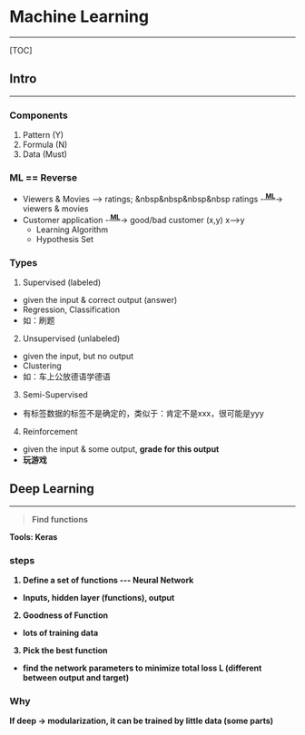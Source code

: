 # Machine Learning




-------------------

[TOC]

## Intro
-------------------

### Components
1. Pattern (Y)
2. Formula (N)
3. Data (Must)

### ML == Reverse
*  Viewers & Movies --> ratings; &nbsp&nbsp&nbsp&nbsp    ratings -<sup style="text-decoration:underline; font-weight:bold"> ML</sup>-> viewers & movies
*  Customer application -<sup style="text-decoration:underline; font-weight:bold"> ML</sup>-> good/bad customer (x,y) x-->y
    *  Learning Algorithm
    *  Hypothesis Set

### Types
1. Supervised (labeled)
- given the input & correct output (answer)
- Regression, Classification
- 如：刷题

2. Unsupervised (unlabeled)
- given the input, but no output
- Clustering
- 如：车上公放德语学德语 

3. Semi-Supervised
- 有标签数据的标签不是确定的，类似于：肯定不是xxx，很可能是yyy

4. Reinforcement
-  given the input & some output, <b>grade for this output
-  玩游戏


## Deep Learning
-------------------
> Find functions

Tools: Keras

### steps
1. Define a set of functions --- Neural Network
- Inputs, hidden layer (functions), output

2. Goodness of Function
- lots of training data

3. Pick the best function
- find the network parameters to minimize total loss L (different between output and target) 

### Why
If deep -> modularization, it can be trained by little data (some parts)

